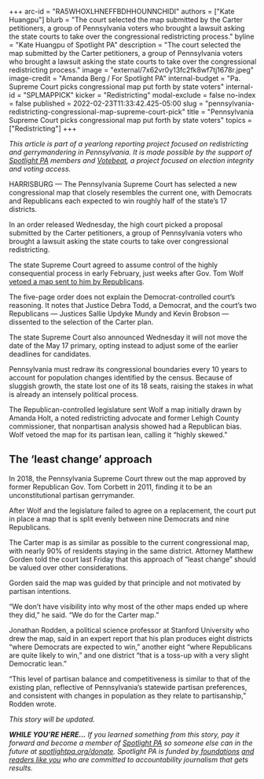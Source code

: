 +++
arc-id = "RA5WHOXLHNEFFBDHHOUNNCHIDI"
authors = ["Kate Huangpu"]
blurb = "The court selected the map submitted by the Carter petitioners, a group of Pennsylvania voters who brought a lawsuit asking the state courts to take over the congressional redistricting process."
byline = "Kate Huangpu of Spotlight PA"
description = "The court selected the map submitted by the Carter petitioners, a group of Pennsylvania voters who brought a lawsuit asking the state courts to take over the congressional redistricting process."
image = "external/7x62vr0y13fc2fk8wf7tj1678r.jpeg"
image-credit = "Amanda Berg / For Spotlight PA"
internal-budget = "Pa. Supreme Court picks congressional map put forth by state voters"
internal-id = "SPLMAPPICK"
kicker = "Redistricting"
modal-exclude = false
no-index = false
published = 2022-02-23T11:33:42.425-05:00
slug = "pennsylvania-redistricting-congressional-map-supreme-court-pick"
title = "Pennsylvania Supreme Court picks congressional map put forth by state voters"
topics = ["Redistricting"]
+++

<i>This article is part of a yearlong reporting project focused on redistricting and gerrymandering in Pennsylvania. It is made possible by the support of </i><a href="https://www.spotlightpa.org/"><i>Spotlight PA</i></a><i> members and </i><a href="https://votebeat.org/"><i>Votebeat</i></a><i>, a project focused on election integrity and voting access.</i>

HARRISBURG — The Pennsylvania Supreme Court has selected a new congressional map that closely resembles the current one, with Democrats and Republicans each expected to win roughly half of the state’s 17 districts.

In an order released Wednesday, the high court picked a proposal submitted by the Carter petitioners, a group of Pennsylvania voters who brought a lawsuit asking the state courts to take over congressional redistricting.

The state Supreme Court agreed to assume control of the highly consequential process in early February, just weeks after Gov. Tom Wolf <a href="https://www.spotlightpa.org/news/2022/01/pennsylvania-redistricting-congressional-map-veto/">vetoed a map sent to him by Republicans</a>.

<script src="https://www.spotlightpa.org/embed.js" async></script><div data-spl-embed-version="1" data-spl-src="https://www.spotlightpa.org/embeds/newsletter/"></div>

The five-page order does not explain the Democrat-controlled court’s reasoning. It notes that Justice Debra Todd, a Democrat, and the court’s two Republicans — Justices Sallie Updyke Mundy and Kevin Brobson — dissented to the selection of the Carter plan.

The state Supreme Court also announced Wednesday it will not move the date of the May 17 primary, opting instead to adjust some of the earlier deadlines for candidates.

Pennsylvania must redraw its congressional boundaries every 10 years to account for population changes identified by the census. Because of sluggish growth, the state lost one of its 18 seats, raising the stakes in what is already an intensely political process.

The Republican-controlled legislature sent Wolf a map initially drawn by Amanda Holt, a noted redistricting advocate and former Lehigh County commissioner, that nonpartisan analysis showed had a Republican bias. Wolf vetoed the map for its partisan lean, calling it “highly skewed.”

<div class="flourish-embed flourish-map" data-src="visualisation/8541779"><script src="https://public.flourish.studio/resources/embed.js"></script></div>

## The ‘least change’ approach

In 2018, the Pennsylvania Supreme Court threw out the map approved by former Republican Gov. Tom Corbett in 2011, finding it to be an unconstitutional partisan gerrymander.

After Wolf and the legislature failed to agree on a replacement, the court put in place a map that is split evenly between nine Democrats and nine Republicans.

The Carter map is as similar as possible to the current congressional map, with nearly 90% of residents staying in the same district. Attorney Matthew Gorden told the court last Friday that this approach of “least change” should be valued over other considerations.

Gorden said the map was guided by that principle and not motivated by partisan intentions.

<script src="https://www.spotlightpa.org/embed.js" async></script><div data-spl-embed-version="1" data-spl-src="https://www.spotlightpa.org/embeds/donate/"></div>

“We don’t have visibility into why most of the other maps ended up where they did,” he said. “We do for the Carter map.”

Jonathan Rodden, a political science professor at Stanford University who drew the map, said in an expert report that his plan produces eight districts “where Democrats are expected to win,” another eight “where Republicans are quite likely to win,” and one district “that is a toss-up with a very slight Democratic lean.”

“This level of partisan balance and competitiveness is similar to that of the existing plan, reflective of Pennsylvania’s statewide partisan preferences, and consistent with changes in population as they relate to partisanship,” Rodden wrote.

<i>This story will be updated.</i>

<i><b>WHILE YOU’RE HERE...</b></i><i> If you learned something from this story, pay it forward and become a member of </i><a href="https://www.spotlightpa.org/"><i>Spotlight PA</i></a><i> so someone else can in the future at </i><a href="http://spotlightpa.org/donate"><i>spotlightpa.org/donate</i></a><i>. Spotlight PA is funded by</i><a href="https://www.spotlightpa.org/support"><i> foundations</i></a><i> </i><a href="https://www.spotlightpa.org/support"><i>and readers like you</i></a><i> who are committed to accountability journalism that gets results.</i>

